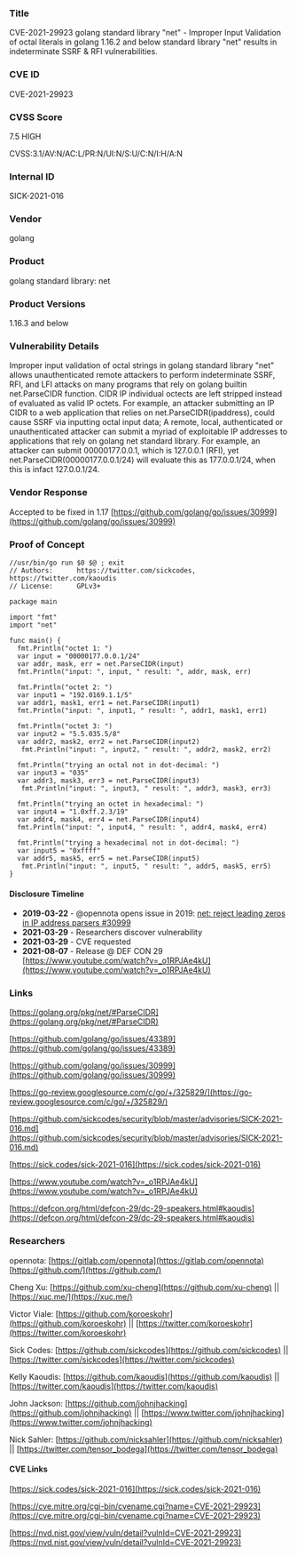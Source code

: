 ### Title
CVE-2021-29923 golang standard library "net" - Improper Input Validation of octal literals in golang 1.16.2 and below standard library "net" results in indeterminate SSRF & RFI vulnerabilities.

### CVE ID
CVE-2021-29923

### CVSS Score
7.5 HIGH

CVSS:3.1/AV:N/AC:L/PR:N/UI:N/S:U/C:N/I:H/A:N

### Internal ID
SICK-2021-016
        
### Vendor
golang
        
### Product
golang standard library: net

### Product Versions
1.16.3 and below

### Vulnerability Details

Improper input validation of octal strings in golang standard library "net" allows unauthenticated remote attackers to perform indeterminate SSRF, RFI, and LFI attacks on many programs that rely on golang builtin net.ParseCIDR function. CIDR IP individual octects are left stripped instead of evaluated as valid IP octets. For example, an attacker submitting an IP CIDR to a web application that relies on net.ParseCIDR(ipaddress), could cause SSRF via inputting octal input data; A remote, local, authenticated or unauthenticated attacker can submit a myriad of exploitable IP addresses to applications that rely on golang net standard library. For example, an attacker can submit 00000177.0.0.1, which is 127.0.0.1 (RFI), yet net.ParseCIDR(00000177.0.0.1/24) will evaluate this as 177.0.0.1/24, when this is infact 127.0.0.1/24.

### Vendor Response
Accepted to be fixed in 1.17 [https://github.com/golang/go/issues/30999](https://github.com/golang/go/issues/30999)

### Proof of Concept

```golang
//usr/bin/go run $0 $@ ; exit
// Authors:      https://twitter.com/sickcodes, https://twitter.com/kaoudis
// License:      GPLv3+

package main

import "fmt"
import "net"

func main() {
  fmt.Println("octet 1: ")
  var input = "00000177.0.0.1/24"
  var addr, mask, err = net.ParseCIDR(input)
  fmt.Println("input: ", input, " result: ", addr, mask, err)

  fmt.Println("octet 2: ")
  var input1 = "192.0169.1.1/5"
  var addr1, mask1, err1 = net.ParseCIDR(input1)
  fmt.Println("input: ", input1, " result: ", addr1, mask1, err1)

  fmt.Println("octet 3: ")
  var input2 = "5.5.035.5/8"
  var addr2, mask2, err2 = net.ParseCIDR(input2)
   fmt.Println("input: ", input2, " result: ", addr2, mask2, err2)

  fmt.Println("trying an octal not in dot-decimal: ")
  var input3 = "035"
  var addr3, mask3, err3 = net.ParseCIDR(input3)
   fmt.Println("input: ", input3, " result: ", addr3, mask3, err3)

  fmt.Println("trying an octet in hexadecimal: ")
  var input4 = "1.0xff.2.3/19"
  var addr4, mask4, err4 = net.ParseCIDR(input4)
  fmt.Println("input: ", input4, " result: ", addr4, mask4, err4)

  fmt.Println("trying a hexadecimal not in dot-decimal: ")
  var input5 = "0xffff"
  var addr5, mask5, err5 = net.ParseCIDR(input5)
   fmt.Println("input: ", input5, " result: ", addr5, mask5, err5)
}

```

#### Disclosure Timeline
* **2019-03-22** - @opennota opens issue in 2019: [net: reject leading zeros in IP address parsers #30999](https://github.com/golang/go/issues/30999)
* **2021-03-29** - Researchers discover vulnerability
* **2021-03-29** - CVE requested
* **2021-08-07** - Release @ DEF CON 29 [https://www.youtube.com/watch?v=_o1RPJAe4kU](https://www.youtube.com/watch?v=_o1RPJAe4kU)


### Links

[https://golang.org/pkg/net/#ParseCIDR](https://golang.org/pkg/net/#ParseCIDR)

[https://github.com/golang/go/issues/43389](https://github.com/golang/go/issues/43389)

[https://github.com/golang/go/issues/30999](https://github.com/golang/go/issues/30999)

[https://go-review.googlesource.com/c/go/+/325829/](https://go-review.googlesource.com/c/go/+/325829/)

[https://github.com/sickcodes/security/blob/master/advisories/SICK-2021-016.md](https://github.com/sickcodes/security/blob/master/advisories/SICK-2021-016.md)

[https://sick.codes/sick-2021-016](https://sick.codes/sick-2021-016)

[https://www.youtube.com/watch?v=_o1RPJAe4kU](https://www.youtube.com/watch?v=_o1RPJAe4kU)

[https://defcon.org/html/defcon-29/dc-29-speakers.html#kaoudis](https://defcon.org/html/defcon-29/dc-29-speakers.html#kaoudis)

### Researchers

opennota: [https://gitlab.com/opennota](https://gitlab.com/opennota) [https://github.com/](https://github.com/)

Cheng Xu: [https://github.com/xu-cheng](https://github.com/xu-cheng) || [https://xuc.me/](https://xuc.me/)

Victor Viale: [https://github.com/koroeskohr](https://github.com/koroeskohr) || [https://twitter.com/koroeskohr](https://twitter.com/koroeskohr)

Sick Codes: [https://github.com/sickcodes](https://github.com/sickcodes) || [https://twitter.com/sickcodes](https://twitter.com/sickcodes)

Kelly Kaoudis: [https://github.com/kaoudis](https://github.com/kaoudis) || [https://twitter.com/kaoudis](https://twitter.com/kaoudis)

John Jackson: [https://github.com/johnjhacking](https://github.com/johnjhacking) || [https://www.twitter.com/johnjhacking](https://www.twitter.com/johnjhacking)

Nick Sahler: [https://github.com/nicksahler](https://github.com/nicksahler) || [https://twitter.com/tensor_bodega](https://twitter.com/tensor_bodega)

#### CVE Links

[https://sick.codes/sick-2021-016](https://sick.codes/sick-2021-016)

[https://cve.mitre.org/cgi-bin/cvename.cgi?name=CVE-2021-29923](https://cve.mitre.org/cgi-bin/cvename.cgi?name=CVE-2021-29923)

[https://nvd.nist.gov/view/vuln/detail?vulnId=CVE-2021-29923](https://nvd.nist.gov/view/vuln/detail?vulnId=CVE-2021-29923)
